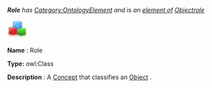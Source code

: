 ___Role__ 
 has
 [Category:OntologyElement](../../Category/OntologyElement "Category:OntologyElement") 
 and is an
 [element of](../../Property/ElementOf "Property:ElementOf") 
[Objectrole](../../Submissions/Objectrole "Submissions:Objectrole")_




  





[![Class](../images/thumb/2/27/Class.gif/45px-Class.gif)](../../Image/Class.gif "Class")


__Name__ 
 : Role
 



__Type:__ 
 owl:Class
 



__Description__ 
 : A
 [Concept](../../Submissions/Classification/Concept "Submissions:Classification/Concept") 
 that classifies an
 [Object](../../Image/ObjectProperty.gif "Submissions:Objectrole/Object") 
 .